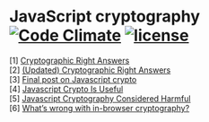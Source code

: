 # JavaScript cryptography [![Code Climate](https://codeclimate.com/github/Metalnem/javascript-crypto/badges/gpa.svg)](https://codeclimate.com/github/Metalnem/javascript-crypto) [![license](https://img.shields.io/badge/license-MIT-blue.svg?style=flat)](https://raw.githubusercontent.com/metalnem/javascript-crypto/master/LICENSE)

[1] [Cryptographic Right Answers](http://www.daemonology.net/blog/2009-06-11-cryptographic-right-answers.html)  
[2] [(Updated) Cryptographic Right Answers](https://gist.github.com/tqbf/be58d2d39690c3b366ad)  
[3] [Final post on Javascript crypto](https://rdist.root.org/2010/11/29/final-post-on-javascript-crypto/)  
[4] [Javascript Crypto Is Useful](https://vnhacker.blogspot.rs/2014/06/why-javascript-crypto-is-useful.html)  
[5] [Javascript Cryptography Considered Harmful](https://www.nccgroup.trust/us/about-us/newsroom-and-events/blog/2011/august/javascript-cryptography-considered-harmful/)  
[6] [What’s wrong with in-browser cryptography?](https://tonyarcieri.com/whats-wrong-with-webcrypto)
